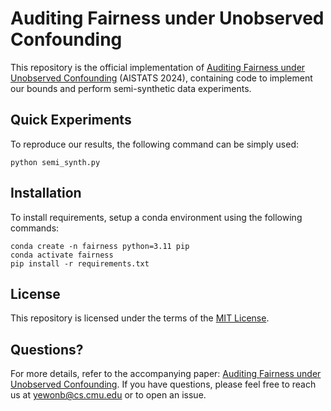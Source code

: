# Auditing Fairness under Unobserved Confounding 

This repository is the official implementation of [Auditing Fairness under Unobserved Confounding](https://arxiv.org/abs/2403.14713) (AISTATS 2024),
containing code to implement our bounds and perform semi-synthetic data experiments. 

## Quick Experiments 

To reproduce our results, the following command can be simply used:
``` 
python semi_synth.py
```

## Installation

To install requirements, setup a conda environment using the following commands:
``` 
conda create -n fairness python=3.11 pip 
conda activate fairness
pip install -r requirements.txt
```

## License 

This repository is licensed under the terms of the [MIT License](https://github.com/lasilab/inequity-bounds?tab=MIT-1-ov-file).

## Questions?

For more details, refer to the accompanying paper: [Auditing Fairness under Unobserved Confounding](https://arxiv.org/abs/2403.14713). 
If you have questions, please feel free to reach us at yewonb@cs.cmu.edu or to open an issue.
